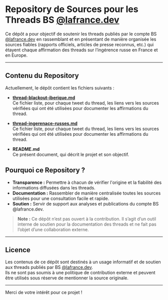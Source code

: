 # Repository de Sources pour les Threads BS [@lafrance.dev](https://bsky.app/profile/lafrance.dev)

Ce dépôt a pour objectif de soutenir les threads publiés par le compte BS [@lafrance.dev](https://bsky.app/profile/lafrance.dev) en rassemblant et en présentant de manière organisée les sources fiables (rapports officiels, articles de presse reconnus, etc.) qui étayent chaque affirmation des threads sur l’ingérence russe en France et en Europe.

---

## Contenu du Repository

Actuellement, le dépôt contient les fichiers suivants :
- **[thread-blackout-iberique.md](
https://github.com/LaFranceDev/sources/blob/main/thread-blackout-iberique.md)**  
  Ce fichier liste, pour chaque tweet du thread, les liens vers les sources vérifiées qui ont été utilisées pour documenter les affirmations du thread.
  
- **[thread-ingerenace-russes.md](
https://github.com/LaFranceDev/sources/blob/main/thread-ingerenace-russes.md)**  
  Ce fichier liste, pour chaque tweet du thread, les liens vers les sources vérifiées qui ont été utilisées pour documenter les affirmations du thread.

- **README.md**  
  Ce présent document, qui décrit le projet et son objectif.

## Pourquoi ce Repository ?

- **Transparence :** Permettre à chacun de vérifier l'origine et la fiabilité des informations diffusées dans les threads.
- **Documentation :** Rassembler de manière centralisée toutes les sources utilisées pour une consultation facile et rapide.
- **Soutien :** Servir de support aux analyses et publications du compte BS @lafrance.dev.

> **Note :** Ce dépôt n’est pas ouvert à la contribution. Il s’agit d’un outil interne de soutien pour la documentation des threads et ne fait pas l’objet d’une collaboration externe.
---

## Licence

Les contenus de ce dépôt sont destinés à un usage informatif et de soutien aux threads publiés par BS [@lafrance.dev](https://bsky.app/profile/lafrance.dev).  
Ils ne sont pas soumis à une politique de contribution externe et peuvent être utilisés sous réserve de mentionner la source originale.

---

Merci de votre intérêt pour ce projet !